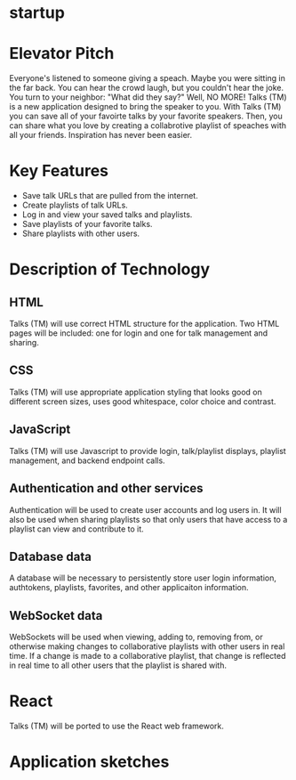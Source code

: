 # startup

# Elevator Pitch

Everyone's listened to someone giving a speach. Maybe you were sitting in the far back. You can hear the crowd laugh, but you couldn't hear the joke. You turn to your neighbor: "What did they say?" Well, NO MORE! Talks (TM) is a new application designed to bring the speaker to you. With Talks (TM) you can save all of your favoirte talks by your favorite speakers. Then, you can share what you love by creating a collabrotive playlist of speaches with all your friends. Inspiration has never been easier.

# Key Features

- Save talk URLs that are pulled from the internet.
- Create playlists of talk URLs.
- Log in and view your saved talks and playlists.
- Save playlists of your favorite talks.
- Share playlists with other users.

# Description of Technology

## HTML

Talks (TM) will use correct HTML structure for the application. Two HTML pages will be included: one for login and one for talk management and sharing.

## CSS

Talks (TM) will use appropriate application styling that looks good on different screen sizes, uses good whitespace, color choice and contrast.

## JavaScript

Talks (TM) will use Javascript to provide login, talk/playlist displays, playlist management, and backend endpoint calls.

## Authentication and other services

Authentication will be used to create user accounts and log users in. It will also be used when sharing playlists so that only users that have access to a playlist can view and contribute to it.

## Database data

A database will be necessary to persistently store user login information, authtokens, playlists, favorites, and other applicaiton information.

## WebSocket data

WebSockets will be used when viewing, adding to, removing from, or otherwise making changes to collaborative playlists with other users in real time. If a change is made to a collaborative playlist, that change is reflected in real time to all other users that the playlist is shared with.

# React

Talks (TM) will be ported to use the React web framework.

# Application sketches


